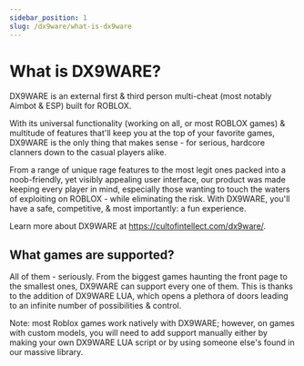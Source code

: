```yaml
---
sidebar_position: 1
slug: /dx9ware/what-is-dx9ware
---
```


# What is DX9WARE?

DX9WARE is an external first & third person multi-cheat (most notably Aimbot & ESP) built for ROBLOX.

With its universal functionality (working on all, or most ROBLOX games) & multitude of features that'll keep you at the top of your favorite games, DX9WARE is the only thing that makes sense - for serious, hardcore clanners down to the casual players alike.

From a range of unique rage features to the most legit ones packed into a noob-friendly, yet visibly appealing user interface, our product was made keeping every player in mind, especially those wanting to touch the waters of exploiting on ROBLOX - while eliminating the risk. With DX9WARE, you'll have a safe, competitive, & most importantly: a fun experience.

Learn more about DX9WARE at https://cultofintellect.com/dx9ware/.

## What games are supported?

All of them - seriously. From the biggest games haunting the front page to the smallest ones, DX9WARE can support every one of them. This is thanks to the addition of DX9WARE LUA, which opens a plethora of doors leading to an infinite number of possibilities & control.

Note: most Roblox games work natively with DX9WARE; however, on games with custom models, you will need to add support manually either by making your own DX9WARE LUA script or by using someone else's found in our massive library.
